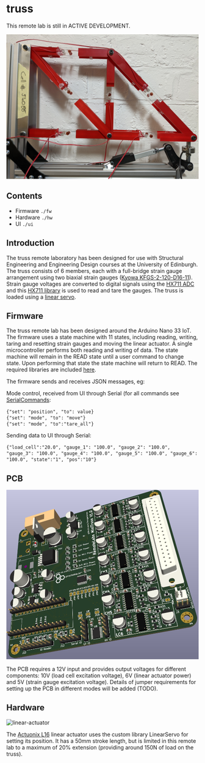 # truss

This remote lab is still in ACTIVE DEVELOPMENT. 

![truss](img/truss.jpg)

## Contents

- Firmware `./fw`
- Hardware `./hw`
- UI `./ui`

## Introduction

The truss remote laboratory has been designed for use with Structural Engineering and Engineering Design courses at the University of Edinburgh. The truss consists of 6 members, each with a full-bridge strain gauge arrangement using two biaxial strain gauges ([Kyowa KFGS-2-120-D16-11](./hw/docs/)). Strain gauge voltages are converted to digital signals using the [HX711 ADC](./hw/docs/) and this [HX711 library](https://www.arduino.cc/reference/en/libraries/hx711-arduino-library/) is used to read and tare the gauges. The truss is loaded using a [linear servo](./hw/docs/). 

## Firmware

The truss remote lab has been designed around the Arduino Nano 33 IoT. The firmware uses a state machine with 11 states, including reading, writing, taring and resetting strain gauges and moving the linear actuator. A single microcontroller performs both reading and writing of data. The state machine will remain in the READ state until a user command to change state. Upon performing that state the state machine will return to READ. The required libraries are included [here](./fw/libraries/). 

The firmware sends and receives JSON messages, eg:

Mode control, received from UI through Serial (for all commands see [SerialCommands](./fw/MiniTruss/):

```
{"set": "position", "to": value} 
{"set": "mode", "to": "move"} 
{"set": "mode", "to":"tare_all"} 
```

Sending data to UI through Serial:
```
{"load_cell":"20.0", "gauge_1": "100.0", "gauge_2": "100.0", "gauge_3": "100.0", "gauge_4": "100.0", "gauge_5": "100.0", "gauge_6": "100.0", "state":"1", "pos":"10"}
```

## PCB

![truss-pcb](img/truss-pcb.png)

The PCB requires a 12V input and provides output voltages for different components: 10V (load cell excitation voltage), 6V (linear actuator power) and 5V (strain gauge excitation voltage). Details of jumper requirements for setting up the PCB in different modes will be added (TODO).

## Hardware

![linear-actuator](img/linear_actuator.jpg)

The [Actuonix L16](./hw/docs/Actuonix+L16+Datasheet.pdf) linear actuator uses the custom library LinearServo for setting its position. It has a 50mm stroke length, but is limited in this remote lab to a maximum of 20% extension (providing around 150N of load on the truss).
